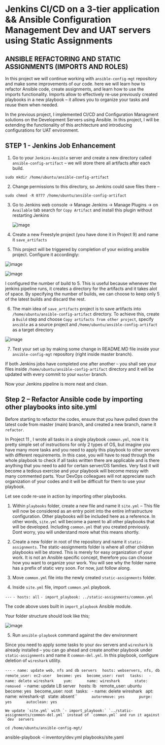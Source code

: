 # Jenkins CI/CD on a 3-tier application && Ansible Configuration Management Dev and UAT servers using Static Assignments


## ANSIBLE REFACTORING AND STATIC ASSIGNMENTS (IMPORTS AND ROLES)

In this project we will continue working with `ansible-config-mgt` repository and make some improvements of our code. here we will learn how to refactor Ansible code, create assignments, and learn how to use the imports functionality. Imports allow to effectively re-use previously created playbooks in a new playbook – it allows you to organize your tasks and reuse them when needed.


In the previous project, I implemented CI/CD and Configuration Managment solutions on the Development Servers using Ansible. In this project, I will be extending the functionality of this architecture and introducing configurations for UAT environment.


## STEP 1 - Jenkins Job Enhancement

1. Go to your `Jenkins-Ansible` server and create a new directory called `ansible-config-artifact` – we will store there all artifacts after each build.
   
`sudo mkdir /home/ubuntu/ansible-config-artifact`


2. Change permissions to this directory, so Jenkins could save files there –

 `sudo chmod -R 0777 /home/ubuntu/ansible-config-artifact`


3. Go to Jenkins web console -> Manage Jenkins -> Manage Plugins -> on `Available` tab search for `Copy Artifact` and install this plugin without restarting Jenkins


   ![image](https://github.com/rxneyo/DevOps_Projects/assets/125794122/b62b6817-5b6c-4389-ac4f-01d3a4ca3a8f)


4. Create a new Freestyle project (you have done it in Project 9) and name it `save_artifacts`

   
5. This project will be triggered by completion of your existing ansible project. Configure it accordingly:

![image](https://github.com/rxneyo/DevOps_Projects/assets/125794122/a8683ca2-e5ba-4b8d-91a0-29881e59103e)

![image](https://github.com/rxneyo/DevOps_Projects/assets/125794122/55967b5a-38c1-4e0f-9f60-2ca84eef37ca)


I configured the number of build to 5. This is useful because whenever the jenkins pipeline runs, it creates a directory for the artifacts and it takes alot of space. By specifying the number of builds, we can choose to keep only 5 of the latest builds and discard the rest.


6. The main idea of `save_artifacts` project is to save artifacts into `/home/ubuntu/ansible-config-artifact` directory. To achieve this, create a `Build` step and choose `Copy artifacts from other project`, specify `ansible` as a source project and `/home/ubuntu/ansible-config-artifact` as a target directory

 ![image](https://github.com/rxneyo/DevOps_Projects/assets/125794122/7d4a4d11-ae15-4279-9e50-ca4feebf4a6a)


7. Test your set up by making some change in README.MD file inside your `ansible-config-mgt` repository (right inside master branch).

   
If both Jenkins jobs have completed one after another – you shall see your files inside `/home/ubuntu/ansible-config-artifact` directory and it will be updated with every commit to your `master` branch.


Now your Jenkins pipeline is more neat and clean.


## Step 2 – Refactor Ansible code by importing other playbooks into site.yml

Before starting to refactor the codes, ensure that you have pulled down the latest code from master (main) branch, and created a new branch, name it `refactor`.

In Project 11 , I wrote all tasks in a single playbook `common.yml`, now it is pretty simple set of instructions for only 2 types of OS, but imagine you have many more tasks and you need to apply this playbook to other servers with different requirements. In this case, you will have to read through the whole playbook to check if all tasks written there are applicable and is there anything that you need to add for certain server/OS families. Very fast it will become a tedious exercise and your playbook will become messy with many commented parts. Your DevOps colleagues will not appreciate such organization of your codes and it will be difficult for them to use your playbook.

Let see code re-use in action by importing other playbooks.

1. Within `playbooks` folder, create a new file and name it `site.yml` – This file will now be considered as an entry point into the entire infrastructure configuration. Other playbooks will be included here as a reference. In other words, `site.yml` will become a parent to all other playbooks that will be developed. Including `common.yml` that you created previously. Dont worry, you will understand more what this means shortly.

2. Create a new folder in root of the repository and name it `static-assignments`. The static-assignments folder is where all other children playbooks will be stored. This is merely for easy organization of your work. It is not an Ansible specific concept, therefore you can choose how you want to organize your work. You will see why the folder name has a prefix of static very soon. For now, just follow along.

3. Move `common.yml` file into the newly created `static-assignments` folder.

4. Inside `site.yml` file, import `common.yml` playbook.

`---`
`- hosts: all`
`- import_playbook: ../static-assignments/common.yml`

The code above uses built in `import_playbook` Ansible module.

Your folder structure should look like this;

![image](https://github.com/rxneyo/DevOps_Projects/assets/125794122/51799bec-91c2-4533-8038-5c90e5cc01e7)


5. Run `ansible-playbook` command against the dev environment

   
Since you need to apply some tasks to your `dev` servers and `wireshark` is already installed – you can go ahead and create another playbook under `static-assignments` and name it `common-del.yml`. In this playbook, configure deletion of `wireshark` utility.

`---`
`- name: update web, nfs and db servers`
`  hosts: webservers, nfs, db`
`  remote_user: ec2-user`
`  become: yes`
`  become_user: root`
`  tasks:`
`  - name: delete wireshark`
`    yum:`
`      name: wireshark`
`      state: removed`
`
`- name: update LB server`
`  hosts: lb`
`  remote_user: ubuntu`
`  become: yes`
`  become_user: root`
`  tasks:`
`  - name: delete wireshark`
`    apt:`
`      name: wireshark-qt`
`      state: absent``
`      autoremove: yes`
`      purge: yes`
`      autoclean: yes`

    We update `site.yml` with `- import_playbook:` `../static-assignments/common-del.yml` instead of `common.yml` and run it against `dev` servers

    cd /home/ubuntu/ansible-config-mgt/


ansible-playbook -i inventory/dev.yml playbooks/site.yaml
